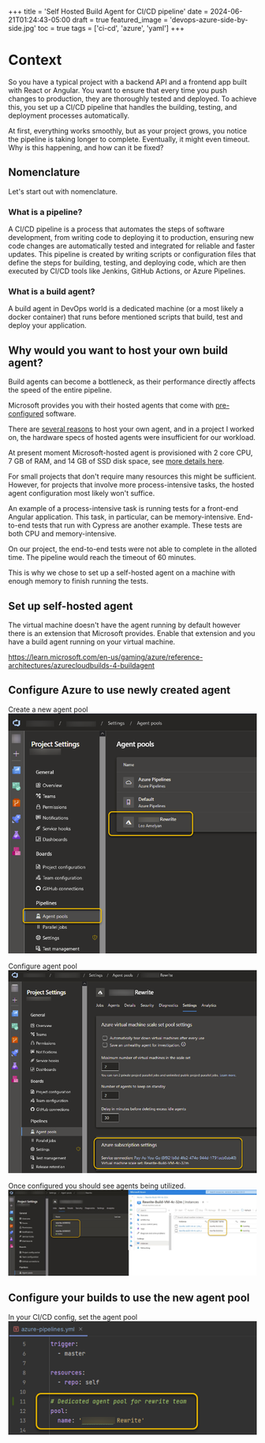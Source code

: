 +++
title = 'Self Hosted Build Agent for CI/CD pipeline'
date = 2024-06-21T01:24:43-05:00
draft = true 
featured_image = 'devops-azure-side-by-side.jpg'
toc = true
tags = ['ci-cd', 'azure', 'yaml']
+++

# Context

So you have a typical project with a backend API and a frontend app built with React or Angular. 
You want to ensure that every time you push changes to production, they are thoroughly tested and 
deployed. To achieve this, you set up a CI/CD pipeline that handles the building, testing, and 
deployment processes automatically.

At first, everything works smoothly, but as your project grows, you notice the pipeline is taking 
longer to complete. Eventually, it might even timeout. Why is this happening, and how can it be fixed?

## Nomenclature

Let's start out with nomenclature.

### What is a pipeline?

A CI/CD pipeline is a process that automates the steps of software development, from writing
code to deploying it to production, ensuring new code changes are automatically tested and 
integrated for reliable and faster updates. This pipeline is created by writing scripts or 
configuration files that define the steps for building, testing, and deploying code, which 
are then executed by CI/CD tools like Jenkins, GitHub Actions, or Azure Pipelines.

### What is a build agent?

A build agent in DevOps world is a dedicated machine (or a most likely a docker container)
that runs before mentioned scripts that build, test and deploy your application. 


## Why would you want to host your own build agent?

Build agents can become a bottleneck, as their performance directly affects the speed of the entire pipeline.

Microsoft provides you with their hosted agents that come with
[pre-configured](https://learn.microsoft.com/en-us/azure/devops/pipelines/agents/hosted?view=azure-devops&tabs=yaml#software) software.


There are [several reasons](https://learn.microsoft.com/en-us/azure/devops/pipelines/agents/hosted?view=azure-devops&tabs=yaml#capabilities-and-limitations)
to host your own agent, and in a project I worked on, the hardware specs
of hosted agents were insufficient for our workload.

At present moment Microsoft-hosted agent 
is provisioned with 2 core CPU, 7 GB of RAM, and 14 GB of SSD disk space,
see [more details here](https://learn.microsoft.com/en-us/azure/devops/pipelines/agents/hosted?view=azure-devops&tabs=yaml#hardware).


For small projects that don't require many resources this might be sufficient. 
However, for projects that involve more process-intensive tasks, the hosted agent configuration most
likely won't suffice.


An example of a process-intensive task is running tests for a front-end Angular application. This task,
in particular, can be memory-intensive. End-to-end tests that run with Cypress are another example. These tests are both CPU and memory-intensive.

On our project, the end-to-end tests were not able to complete in the alloted time.
The pipeline would reach the timeout of 60 minutes.  

This is why we chose to set up a self-hosted agent on a machine with enough memory to 
finish running the tests.


## Set up self-hosted agent



The virtual machine doesn't have the agent running by default 
however there is an extension that Microsoft provides. 
Enable that extension and you have a build agent running on your virtual machine.


https://learn.microsoft.com/en-us/gaming/azure/reference-architectures/azurecloudbuilds-4-buildagent

## Configure Azure to use newly created agent

Create a new agent pool
![agent-pool-create.png](agent-pool-create.png)

Configure agent pool
![agent-pool-configure.png](agent-pool-configure.png)

Once configured you should see agents being utilized.
![devops-azure-side-by-side.jpg](devops-azure-side-by-side.jpg)

## Configure your builds to use the new agent pool

In your CI/CD config, set the agent pool
![pipeline-set-agent-pool.png](pipeline-set-agent-pool.png)